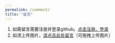 ```yaml
---
permalink: /comment/
title: "留言"
---
```


1. 如需留言需要注册并登录github。[点击注册、登录](https://github.com/login?return_to=https%3A%2F%2Fgithub.com%2Fsignup%3Fref_cta%3DSign%2Bup%26ref_loc%3Dheader%2Blogged%2Bout%26ref_page%3D%252F%26source%3Dheader-home)
2. 如须上传图片，[请点击此处留言](https://github.com/kelihan/kelihan.github.io/issues/2)（可拖拽上传图片）
<script src="https://utteranc.es/client.js"
        repo="kelihan/kelihan.github.io"
        issue-term="title"
        theme="github-light"
        crossorigin="anonymous"
        async>
</script>
